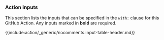 ### Action inputs

This section lists the inputs that can be specified in the `with:` clause for this GitHub Action. Any inputs marked in **bold** are required.

{{include:action/_generic/nocomments.input-table-header.md}}
